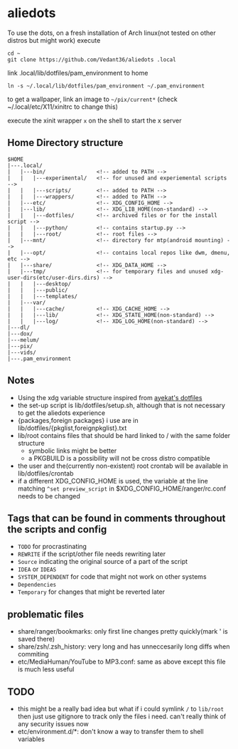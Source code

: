 # aliedots

To use the dots, on a fresh installation of Arch linux(not tested on other distros but might work) execute
```
cd ~
git clone https://github.com/Vedant36/aliedots .local
```
link .local/lib/dotfiles/pam_environment to home
```
ln -s ~/.local/lib/dotfiles/pam_environment ~/.pam_environment
```
to get a wallpaper, link an image to `~/pix/current*` (check ~/.local/etc/X11/xinitrc to change this)

execute the xinit wrapper `x` on the shell to start the x server

## Home Directory structure

```
$HOME
|---.local/
|   |---bin/                <!-- added to PATH -->
|   |   |---experimental/   <!-- for unused and experiemental scripts -->
|   |   |---scripts/        <!-- added to PATH -->
|   |   |---wrappers/       <!-- added to PATH -->
|   |---etc/                <!-- XDG_CONFIG_HOME -->
|   |---lib/                <!-- XDG_LIB_HOME(non-standard) -->
|   |   |---dotfiles/       <!-- archived files or for the install script -->
|   |   |---python/         <!-- contains startup.py -->
|   |   |---root/           <!-- root files -->
|   |---mnt/                <!-- directory for mtp(android mounting) -->
|   |---opt/                <!-- contains local repos like dwm, dmenu, etc -->
|   |---share/              <!-- XDG_DATA_HOME -->
|   |---tmp/                <!-- for temporary files and unused xdg-user-dirs(etc/user-dirs.dirs) -->
|   |   |---desktop/
|   |   |---public/
|   |   |---templates/
|   |---var/
|   |   |---cache/          <!-- XDG_CACHE_HOME -->
|   |   |---lib/            <!-- XDG_STATE_HOME(non-standard) -->
|   |   |---log/            <!-- XDG_LOG_HOME(non-standard) -->
|---dl/
|---dox/
|---melum/
|---pix/
|---vids/
|---.pam_environment
```

## Notes
- Using the xdg variable structure inspired from [ayekat's dotfiles](https://github.com/ayekat/dotfiles)
- the set-up script is lib/dotfiles/setup.sh, although that is not necessary to get the aliedots experience
- {packages,foreign packages} i use are in lib/dotfiles/{pkglist,foreignpkglist}.txt
- lib/root contains files that should be hard linked to / with the same folder structure
    * symbolic links might be better
    * a PKGBUILD is a possibility will not be cross distro compatible
- the user and the(currently non-existent) root crontab will be available in lib/dotfiles/crontab
- if a different XDG_CONFIG_HOME is used, the variable at the line matching `^set preview_script` in $XDG_CONFIG_HOME/ranger/rc.conf needs to be changed

## Tags that can be found in comments throughout the scripts and config
- `TODO` for procrastinating
- `REWRITE` if the script/other file needs rewriting later
- `Source` indicating the original source of a part of the script
- `IDEA` or `IDEAS`
- `SYSTEM_DEPENDENT` for code that might not work on other systems
- `Dependencies`
- `Temporary` for changes that might be reverted later

## problematic files
- share/ranger/bookmarks: only first line changes pretty quickly(mark ' is saved there)
- share/zsh/.zsh_history: very long and has unneccesarily long diffs when commiting
- etc/MediaHuman/YouTube to MP3.conf: same as above except this file is much less useful

## TODO
- this might be a really bad idea but what if i could symlink `/` to `lib/root` then just use gitignore to track only the files i need. can't really think of any security issues now
- etc/environment.d/*: don't know a way to transfer them to shell variables

